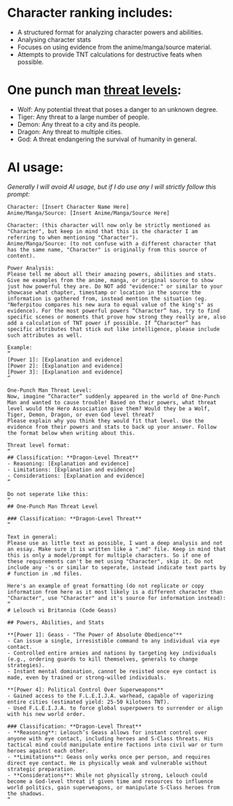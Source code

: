 # Character ranking includes:
* A structured format for analyzing character powers and abilities.
* Analysing character stats
* Focuses on using evidence from the anime/manga/source material.
* Attempts to provide TNT calculations for destructive feats when possible.

# One punch man [threat levels](https://onepunchman.fandom.com/wiki/Category:Disaster_levels):
- Wolf: Any potential threat that poses a danger to an unknown degree.
- Tiger: Any threat to a large number of people.
- Demon: Any threat to a city and its people.
- Dragon: Any threat to multiple cities.
- God: A threat endangering the survival of humanity in general.

# AI usage:
*Generally I will avoid AI usage, but if I do use any I will strictly follow this prompt:*
```
Character: [Insert Character Name Here]
Anime/Manga/Source: [Insert Anime/Manga/Source Here]

Character: (this character will now only be strictly mentioned as "Character", but keep in mind that this is the character I am referring to when mentioning "Character").
Anime/Manga/Source: (to not confuse with a different character that has the same name, "Character" is originally from this source of content).

Power Analysis:
Please tell me about all their amazing powers, abilities and stats. Give me examples from the anime, manga, or original source to show just how powerful they are. Do NOT add "evidence:" or similar to your showcase what chapter, timestamp or location in the source the information is gathered from, instead mention the situation (eg. "Neferpitou compares his new aura to equal value of the king's" as evidence). For the most powerful powers “Character” has, try to find specific scenes or moments that prove how strong they really are, also add a calculation of TNT power if possible. If “Character” has specific attributes that stick out like intelligence, please include such attributes as well.

Example:
“
[Power 1]: [Explanation and evidence]
[Power 2]: [Explanation and evidence]
[Power 3]: [Explanation and evidence]
“

One-Punch Man Threat Level:
Now, imagine “Character” suddenly appeared in the world of One-Punch Man and wanted to cause trouble! Based on their powers, what threat level would the Hero Association give them? Would they be a Wolf, Tiger, Demon, Dragon, or even God level threat?
Please explain why you think they would fit that level. Use the evidence from their powers and stats to back up your answer. Follow the format below when writing about this.

Threat level format:
“
## Classification: **Dragon-Level Threat**
- Reasoning: [Explanation and evidence]
- Limitations: [Explanation and evidence]
- Considerations: [Explanation and evidence]
“

Do not seperate like this:
“
## One-Punch Man Threat Level

### Classification: **Dragon-Level Threat**
“

Text in general:
Please use as little text as possible, I want a deep analysis and not an essay. Make sure it is written like a ".md" file. Keep in mind that this is only a model/prompt for multiple characters. So if one of these requirements can't be met using "Character", skip it. Do not include any -'s or similar to seperate, instead indicate text parts by # function in .md files.

Here's an example of great formatting (do not replicate or copy information from here as it most likely is a different character than "Character", use "Character" and it's source for information instead):
“
# Lelouch vi Britannia (Code Geass)

## Powers, Abilities, and Stats

**[Power 1]: Geass - "The Power of Absolute Obedience"**  
- Can issue a single, irresistible command to any individual via eye contact.    
- Controlled entire armies and nations by targeting key individuals (e.g., ordering guards to kill themselves, generals to change strategies).  
- Instant mental domination, cannot be resisted once eye contact is made, even by trained or strong-willed individuals.  

**[Power 4]: Political Control Over Superweapons**  
- Gained access to the F.L.E.I.J.A. warhead, capable of vaporizing entire cities (estimated yield: 25-50 kilotons TNT).  
- Used F.L.E.I.J.A. to force global superpowers to surrender or align with his new world order.  

### Classification: **Dragon-Level Threat**
- **Reasoning**: Lelouch’s Geass allows for instant control over anyone with eye contact, including heroes and S-Class threats. His tactical mind could manipulate entire factions into civil war or turn heroes against each other.
- **Limitations**: Geass only works once per person, and requires direct eye contact. He is physically weak and vulnerable without strategic preparation.
- **Considerations**: While not physically strong, Lelouch could become a God-level threat if given time and resources to influence world politics, gain superweapons, or manipulate S-Class heroes from the shadows.
“
```
